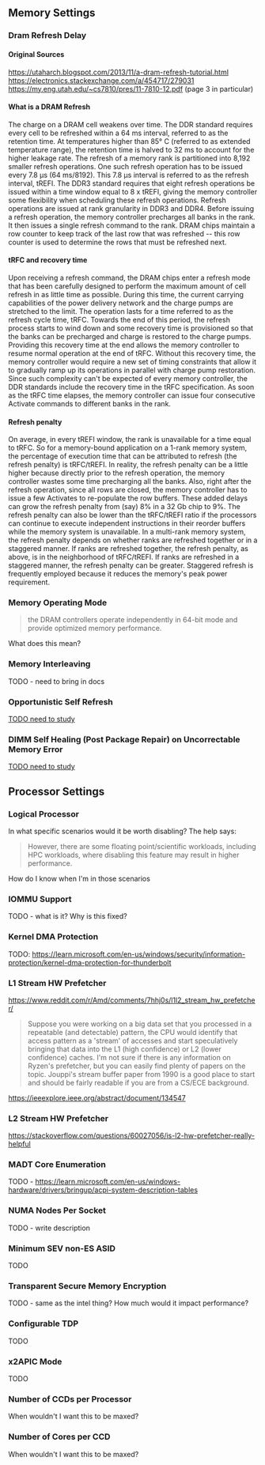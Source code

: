 
## Memory Settings

### Dram Refresh Delay

#### Original Sources

https://utaharch.blogspot.com/2013/11/a-dram-refresh-tutorial.html
https://electronics.stackexchange.com/a/454717/279031
https://my.eng.utah.edu/~cs7810/pres/11-7810-12.pdf (page 3 in particular)

#### What is a DRAM Refresh

The charge on a DRAM cell weakens over time.  The DDR standard requires every cell to be refreshed within a 64 ms interval, referred to as the retention time.  At temperatures higher than 85° C (referred to as extended temperature range), the retention time is halved to 32 ms to account for the higher leakage rate.  The refresh of a memory rank is partitioned into 8,192 smaller refresh operations.  One such refresh operation has to be issued every 7.8 µs (64 ms/8192).  This 7.8 µs interval is referred to as the refresh interval, tREFI.  The DDR3 standard requires that eight refresh operations be issued within a time window equal to 8 x tREFI, giving the memory controller some flexibility when scheduling these refresh operations.  Refresh operations are issued at rank granularity in DDR3 and DDR4.  Before issuing a refresh operation, the memory controller precharges all banks in the rank.  It then issues a single refresh command to the rank.  DRAM chips maintain a row counter to keep track of the last row that was refreshed -- this row counter is used to determine the rows that must be refreshed next.

#### tRFC and recovery time

Upon receiving a refresh command, the DRAM chips enter a refresh mode that has been carefully designed to perform the maximum amount of cell refresh in as little time as possible.  During this time, the current carrying capabilities of the power delivery network and the charge pumps are stretched to the limit.  The operation lasts for a time referred to as the refresh cycle time, tRFC.  Towards the end of this period, the refresh process starts to wind down and some recovery time is provisioned so that the banks can be precharged and charge is restored to the charge pumps.  Providing this recovery time at the end allows the memory controller to resume normal operation at the end of tRFC.  Without this recovery time, the memory controller would require a new set of timing constraints that allow it to gradually ramp up its operations in parallel with charge pump restoration.  Since such complexity can't be expected of every memory controller, the DDR standards include the recovery time in the tRFC specification.  As soon as the tRFC time elapses, the memory controller can issue four consecutive Activate commands to different banks in the rank.

#### Refresh penalty

On average, in every tREFI window, the rank is unavailable for a time equal to tRFC.  So for a memory-bound application on a 1-rank memory system, the percentage of execution time that can be attributed to refresh (the refresh penalty) is tRFC/tREFI.  In reality, the refresh penalty can be a little higher because directly prior to the refresh operation, the memory controller wastes some time precharging all the banks.  Also, right after the refresh operation, since all rows are closed, the memory controller has to issue a few Activates to re-populate the row buffers.  These added delays can grow the refresh penalty from (say) 8% in a 32 Gb chip to 9%.  The refresh penalty can also be lower than the tRFC/tREFI ratio if the processors can continue to execute independent instructions in their reorder buffers while the memory system is unavailable.  In a multi-rank memory system, the refresh penalty depends on whether ranks are refreshed together or in a staggered manner.  If ranks are refreshed together, the refresh penalty, as above, is in the neighborhood of tRFC/tREFI.  If ranks are refreshed in a staggered manner, the refresh penalty can be greater.  Staggered refresh is frequently employed because it reduces the memory's peak power requirement.


### Memory Operating Mode

> the DRAM controllers operate independently in 64-bit mode and provide optimized memory performance.

What does this mean?

### Memory Interleaving

TODO - need to bring in docs

### Opportunistic Self Refresh

[TODO need to study](https://infohub.delltechnologies.com/l/day-three-best-practices-8/poweredge-dram-refresh-delay-and-opportunistic-self-refresh)

### DIMM Self Healing (Post Package Repair) on Uncorrectable Memory Error

[TODO need to study](https://www.dell.com/support/kbdoc/en-us/000053203/what-is-ddr4-self-healing-on-dell-poweredge-servers-with-intel-xeon-scalable-processors)

## Processor Settings

### Logical Processor

In what specific scenarios would it be worth disabling? The help says:

> However, there are some floating point/scientific workloads, including HPC workloads, where disabling this feature may result in higher performance.

How do I know when I'm in those scenarios

### IOMMU Support

TODO - what is it?
Why is this fixed?

### Kernel DMA Protection

TODO: https://learn.microsoft.com/en-us/windows/security/information-protection/kernel-dma-protection-for-thunderbolt

### L1 Stream HW Prefetcher

https://www.reddit.com/r/Amd/comments/7hhj0s/l1l2_stream_hw_prefetcher/

> Suppose you were working on a big data set that you processed in a repeatable (and detectable) pattern, the CPU would identify that access pattern as a 'stream' of accesses and start speculatively bringing that data into the L1 (high confidence) or L2 (lower confidence) caches. I'm not sure if there is any information on Ryzen's prefetcher, but you can easily find plenty of papers on the topic. Jouppi's stream buffer paper from 1990 is a good place to start and should be fairly readable if you are from a CS/ECE background.

https://ieeexplore.ieee.org/abstract/document/134547

### L2 Stream HW Prefetcher

https://stackoverflow.com/questions/60027056/is-l2-hw-prefetcher-really-helpful

### MADT Core Enumeration

TODO - https://learn.microsoft.com/en-us/windows-hardware/drivers/bringup/acpi-system-description-tables

### NUMA Nodes Per Socket

TODO - write description

### Minimum SEV non-ES ASID

TODO

### Transparent Secure Memory Encryption

TODO - same as the intel thing? How much would it impact performance?

### Configurable TDP

TODO

### x2APIC Mode

TODO

### Number of CCDs per Processor

When wouldn't I want this to be maxed?

### Number of Cores per CCD

When wouldn't I want this to be maxed?